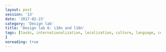```yaml
--- 
layout: post 
session: '13' 
date: '2017-02-23' 
category: 'Design lab' 
title: 'Design lab 6: i18n and l10n' 
tags: [tasks, internationalization, localization, culture, language, context, i18n, l10n			
] 
noreading: true
--- 
```


<excerpt/>
